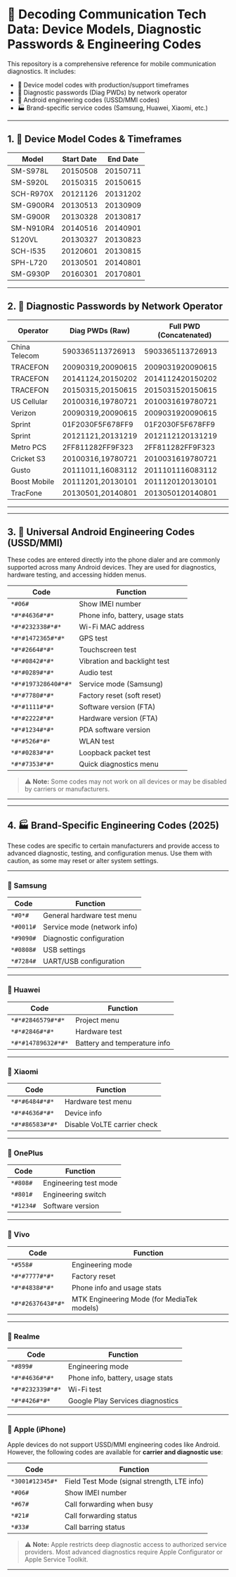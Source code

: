 
# 📡 Decoding Communication Tech Data: Device Models, Diagnostic Passwords & Engineering Codes

This repository is a comprehensive reference for mobile communication diagnostics. It includes:

- 📱 Device model codes with production/support timeframes  
- 🔐 Diagnostic passwords (Diag PWDs) by network operator  
- 🧪 Android engineering codes (USSD/MMI codes)  
- 🏭 Brand-specific service codes (Samsung, Huawei, Xiaomi, etc.)

---

## 1. 📱 Device Model Codes & Timeframes

| Model        | Start Date | End Date   |
|--------------|------------|------------|
| SM-S978L     | 20150508   | 20150711   |
| SM-S920L     | 20150315   | 20150615   |
| SCH-R970X    | 20121126   | 20131202   |
| SM-G900R4    | 20130513   | 20130909   |
| SM-G900R     | 20130328   | 20130817   |
| SM-N910R4    | 20140516   | 20140901   |
| S120VL       | 20130327   | 20130823   |
| SCH-I535     | 20120601   | 20130815   |
| SPH-L720     | 20130501   | 20140801   |
| SM-G930P     | 20160301   | 20170801   |

---

## 2. 🔐 Diagnostic Passwords by Network Operator

| Operator      | Diag PWDs (Raw)                                      | Full PWD (Concatenated)                  |
|---------------|------------------------------------------------------|------------------------------------------|
| China Telecom | 5903365113726913                                     | 5903365113726913                         |
| TRACEFON      | 20090319,20090615                                     | 2009031920090615                         |
| TRACEFON      | 20141124,20150202                                     | 2014112420150202                         |
| TRACEFON      | 20150315,20150615                                     | 2015031520150615                         |
| US Cellular   | 20100316,19780721                                     | 2010031619780721                         |
| Verizon       | 20090319,20090615                                     | 2009031920090615                         |
| Sprint        | 01F2030F5F678FF9                                      | 01F2030F5F678FF9                         |
| Sprint        | 20121121,20131219                                     | 2012112120131219                         |
| Metro PCS     | 2FF811282FF9F323                                      | 2FF811282FF9F323                         |
| Cricket S3    | 20100316,19780721                                     | 2010031619780721                         |
| Gusto         | 20111011,16083112                                     | 2011101116083112                         |
| Boost Mobile  | 20111201,20130101                                     | 2011120120130101                         |
| TracFone      | 20130501,20140801                                     | 2013050120140801                         |

---


---

## 3. 🧪 Universal Android Engineering Codes (USSD/MMI)

These codes are entered directly into the phone dialer and are commonly supported across many Android devices. They are used for diagnostics, hardware testing, and accessing hidden menus.

| Code               | Function                                 |
|--------------------|------------------------------------------|
| `*#06#`            | Show IMEI number                         |
| `*#*#4636#*#*`     | Phone info, battery, usage stats         |
| `*#*#232338#*#*`   | Wi-Fi MAC address                        |
| `*#*#1472365#*#*`  | GPS test                                 |
| `*#*#2664#*#*`     | Touchscreen test                         |
| `*#*#0842#*#*`     | Vibration and backlight test             |
| `*#*#0289#*#*`     | Audio test                               |
| `*#*#197328640#*#*`| Service mode (Samsung)                   |
| `*#*#7780#*#*`     | Factory reset (soft reset)               |
| `*#*#1111#*#*`     | Software version (FTA)                   |
| `*#*#2222#*#*`     | Hardware version (FTA)                   |
| `*#*#1234#*#*`     | PDA software version                     |
| `*#*#526#*#*`      | WLAN test                                |
| `*#*#0283#*#*`     | Loopback packet test                     |
| `*#*#7353#*#*`     | Quick diagnostics menu                   |

> ⚠️ **Note:** Some codes may not work on all devices or may be disabled by carriers or manufacturers.

---

---

## 4. 🏭 Brand-Specific Engineering Codes (2025)

These codes are specific to certain manufacturers and provide access to advanced diagnostic, testing, and configuration menus. Use them with caution, as some may reset or alter system settings.

---

### 📱 Samsung

| Code         | Function                             |
|--------------|--------------------------------------|
| `*#0*#`      | General hardware test menu           |
| `*#0011#`    | Service mode (network info)          |
| `*#9090#`    | Diagnostic configuration             |
| `*#0808#`    | USB settings                         |
| `*#7284#`    | UART/USB configuration               |

---

### 📱 Huawei

| Code               | Function                          |
|--------------------|-----------------------------------|
| `*#*#2846579#*#*`  | Project menu                      |
| `*#*#2846#*#*`     | Hardware test                     |
| `*#*#14789632#*#*` | Battery and temperature info      |

---

### 📱 Xiaomi

| Code               | Function                          |
|--------------------|-----------------------------------|
| `*#*#6484#*#*`     | Hardware test menu                |
| `*#*#4636#*#*`     | Device info                       |
| `*#*#86583#*#*`    | Disable VoLTE carrier check       |

---

### 📱 OnePlus

| Code         | Function                             |
|--------------|--------------------------------------|
| `*#808#`     | Engineering test mode                |
| `*#801#`     | Engineering switch                   |
| `*#1234#`    | Software version                     |

---

### 📱 Vivo

| Code         | Function                             |
|--------------|--------------------------------------|
| `*#558#`     | Engineering mode                     |
| `*#*#7777#*#*`| Factory reset                        |
| `*#*#4838#*#*`| Phone info and usage stats           |
| `*#*#2637643#*#*` | MTK Engineering Mode (for MediaTek models) |

---

### 📱 Realme

| Code         | Function                             |
|--------------|--------------------------------------|
| `*#899#`     | Engineering mode                     |
| `*#*#4636#*#*`| Phone info, battery, usage stats     |
| `*#*#232339#*#*`| Wi-Fi test                         |
| `*#*#426#*#*` | Google Play Services diagnostics     |

---

### 🍏 Apple (iPhone)

Apple devices do not support USSD/MMI engineering codes like Android. However, the following codes are available for **carrier and diagnostic use**:

| Code         | Function                             |
|--------------|--------------------------------------|
| `*3001#12345#*` | Field Test Mode (signal strength, LTE info) |
| `*#06#`       | Show IMEI number                    |
| `*#67#`       | Call forwarding when busy           |
| `*#21#`       | Call forwarding status              |
| `*#33#`       | Call barring status                 |

> ⚠️ **Note:** Apple restricts deep diagnostic access to authorized service providers. Most advanced diagnostics require Apple Configurator or Apple Service Toolkit.

---

